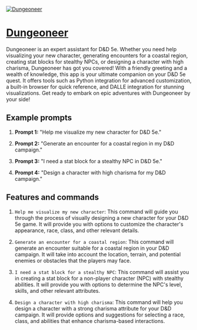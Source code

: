 [![Dungeoneer](https://files.oaiusercontent.com/file-KatADf6NaLwusgufIbMneZ3a?se=2123-10-16T11%3A53%3A13Z&sp=r&sv=2021-08-06&sr=b&rscc=max-age%3D31536000%2C%20immutable&rscd=attachment%3B%20filename%3D34517193-afb8-4d6a-8cdb-aa30676b19ab.png&sig=OFa1DVMhBMfp8X2ST%2Bqya7QX6ZYDwGe5qYMGeWc%2B2fQ%3D)](https://chat.openai.com/g/g-qB3ZbOZib-dungeoneer)

# [Dungeoneer](https://chat.openai.com/g/g-qB3ZbOZib-dungeoneer)

Dungeoneer is an expert assistant for D&D 5e. Whether you need help visualizing your new character, generating encounters for a coastal region, creating stat blocks for stealthy NPCs, or designing a character with high charisma, Dungeoneer has got you covered! With a friendly greeting and a wealth of knowledge, this app is your ultimate companion on your D&D 5e quest. It offers tools such as Python integration for advanced customization, a built-in browser for quick reference, and DALLE integration for stunning visualizations. Get ready to embark on epic adventures with Dungeoneer by your side!

## Example prompts

1. **Prompt 1:** "Help me visualize my new character for D&D 5e."

2. **Prompt 2:** "Generate an encounter for a coastal region in my D&D campaign."

3. **Prompt 3:** "I need a stat block for a stealthy NPC in D&D 5e."

4. **Prompt 4:** "Design a character with high charisma for my D&D campaign."

## Features and commands

1. `Help me visualize my new character`: This command will guide you through the process of visually designing a new character for your D&D 5e game. It will provide you with options to customize the character's appearance, race, class, and other relevant details.

2. `Generate an encounter for a coastal region`: This command will generate an encounter suitable for a coastal region in your D&D campaign. It will take into account the location, terrain, and potential enemies or obstacles that the players may face.

3. `I need a stat block for a stealthy NPC`: This command will assist you in creating a stat block for a non-player character (NPC) with stealthy abilities. It will provide you with options to determine the NPC's level, skills, and other relevant attributes.

4. `Design a character with high charisma`: This command will help you design a character with a strong charisma attribute for your D&D campaign. It will provide options and suggestions for selecting a race, class, and abilities that enhance charisma-based interactions.
